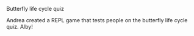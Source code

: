 
Butterfly life cycle quiz


Andrea created a REPL game that tests people on the butterfly life cycle quiz.
Alby!
